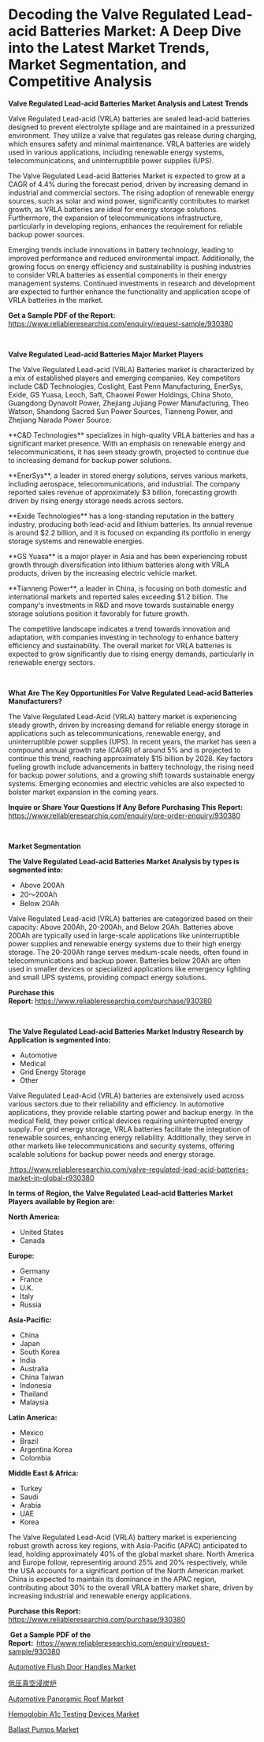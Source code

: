 <p><h1>Decoding the Valve Regulated Lead-acid Batteries Market: A Deep Dive into the Latest Market Trends, Market Segmentation, and Competitive Analysis</h1></p><p><strong>Valve Regulated Lead-acid Batteries Market Analysis and Latest Trends</strong></p>
<p><p>Valve Regulated Lead-acid (VRLA) batteries are sealed lead-acid batteries designed to prevent electrolyte spillage and are maintained in a pressurized environment. They utilize a valve that regulates gas release during charging, which ensures safety and minimal maintenance. VRLA batteries are widely used in various applications, including renewable energy systems, telecommunications, and uninterruptible power supplies (UPS).</p><p>The Valve Regulated Lead-acid Batteries Market is expected to grow at a CAGR of 4.4% during the forecast period, driven by increasing demand in industrial and commercial sectors. The rising adoption of renewable energy sources, such as solar and wind power, significantly contributes to market growth, as VRLA batteries are ideal for energy storage solutions. Furthermore, the expansion of telecommunications infrastructure, particularly in developing regions, enhances the requirement for reliable backup power sources. </p><p>Emerging trends include innovations in battery technology, leading to improved performance and reduced environmental impact. Additionally, the growing focus on energy efficiency and sustainability is pushing industries to consider VRLA batteries as essential components in their energy management systems. Continued investments in research and development are expected to further enhance the functionality and application scope of VRLA batteries in the market.</p></p>
<p><strong>Get a Sample PDF of the Report:&nbsp;</strong> <a href="https://www.reliableresearchiq.com/enquiry/request-sample/930380">https://www.reliableresearchiq.com/enquiry/request-sample/930380</a></p>
<p>&nbsp;</p>
<p><strong>Valve Regulated Lead-acid Batteries Major Market Players</strong></p>
<p><p>The Valve Regulated Lead-acid (VRLA) Batteries market is characterized by a mix of established players and emerging companies. Key competitors include C&D Technologies, Coslight, East Penn Manufacturing, EnerSys, Exide, GS Yuasa, Leoch, Saft, Chaowei Power Holdings, China Shoto, Guangdong Dynavolt Power, Zhejiang Jujiang Power Manufacturing, Theo Watson, Shandong Sacred Sun Power Sources, Tianneng Power, and Zhejiang Narada Power Source.</p><p>**C&D Technologies** specializes in high-quality VRLA batteries and has a significant market presence. With an emphasis on renewable energy and telecommunications, it has seen steady growth, projected to continue due to increasing demand for backup power solutions.</p><p>**EnerSys**, a leader in stored energy solutions, serves various markets, including aerospace, telecommunications, and industrial. The company reported sales revenue of approximately $3 billion, forecasting growth driven by rising energy storage needs across sectors.</p><p>**Exide Technologies** has a long-standing reputation in the battery industry, producing both lead-acid and lithium batteries. Its annual revenue is around $2.2 billion, and it is focused on expanding its portfolio in energy storage systems and renewable energies.</p><p>**GS Yuasa** is a major player in Asia and has been experiencing robust growth through diversification into lithium batteries along with VRLA products, driven by the increasing electric vehicle market.</p><p>**Tianneng Power**, a leader in China, is focusing on both domestic and international markets and reported sales exceeding $1.2 billion. The company's investments in R&D and move towards sustainable energy storage solutions position it favorably for future growth.</p><p>The competitive landscape indicates a trend towards innovation and adaptation, with companies investing in technology to enhance battery efficiency and sustainability. The overall market for VRLA batteries is expected to grow significantly due to rising energy demands, particularly in renewable energy sectors.</p></p>
<p>&nbsp;</p>
<p><strong>What Are The Key Opportunities For Valve Regulated Lead-acid Batteries Manufacturers?</strong></p>
<p><p>The Valve Regulated Lead-Acid (VRLA) battery market is experiencing steady growth, driven by increasing demand for reliable energy storage in applications such as telecommunications, renewable energy, and uninterruptible power supplies (UPS). In recent years, the market has seen a compound annual growth rate (CAGR) of around 5% and is projected to continue this trend, reaching approximately $15 billion by 2028. Key factors fueling growth include advancements in battery technology, the rising need for backup power solutions, and a growing shift towards sustainable energy systems. Emerging economies and electric vehicles are also expected to bolster market expansion in the coming years.</p></p>
<p><strong>Inquire or Share Your Questions If Any Before Purchasing This Report:</strong> <a href="https://www.reliableresearchiq.com/enquiry/pre-order-enquiry/930380">https://www.reliableresearchiq.com/enquiry/pre-order-enquiry/930380</a></p>
<p>&nbsp;</p>
<p><strong>Market Segmentation</strong></p>
<p><strong>The Valve Regulated Lead-acid Batteries Market Analysis by types is segmented into:</strong></p>
<p><ul><li>Above 200Ah</li><li>20～200Ah</li><li>Below 20Ah</li></ul></p>
<p><p>Valve Regulated Lead-acid (VRLA) batteries are categorized based on their capacity: Above 200Ah, 20-200Ah, and Below 20Ah. Batteries above 200Ah are typically used in large-scale applications like uninterruptible power supplies and renewable energy systems due to their high energy storage. The 20-200Ah range serves medium-scale needs, often found in telecommunications and backup power. Batteries below 20Ah are often used in smaller devices or specialized applications like emergency lighting and small UPS systems, providing compact energy solutions.</p></p>
<p><strong>Purchase this Report:&nbsp;</strong><a href="https://www.reliableresearchiq.com/purchase/930380">https://www.reliableresearchiq.com/purchase/930380</a></p>
<p>&nbsp;</p>
<p><strong>The Valve Regulated Lead-acid Batteries Market Industry Research by Application is segmented into:</strong></p>
<p><ul><li>Automotive</li><li>Medical</li><li>Grid Energy Storage</li><li>Other</li></ul></p>
<p><p>Valve Regulated Lead-Acid (VRLA) batteries are extensively used across various sectors due to their reliability and efficiency. In automotive applications, they provide reliable starting power and backup energy. In the medical field, they power critical devices requiring uninterrupted energy supply. For grid energy storage, VRLA batteries facilitate the integration of renewable sources, enhancing energy reliability. Additionally, they serve in other markets like telecommunications and security systems, offering scalable solutions for backup power needs and energy storage.</p></p>
<p><a href="https://www.reliableresearchiq.com/valve-regulated-lead-acid-batteries-market-in-global-r930380">&nbsp;https://www.reliableresearchiq.com/valve-regulated-lead-acid-batteries-market-in-global-r930380</a></p>
<p><strong>In terms of Region, the Valve Regulated Lead-acid Batteries Market Players available by Region are:</strong></p>
<p>
    <p> <strong> North America: </strong>
        <ul>
            <li>United States</li>
            <li>Canada</li>
        </ul>
        </p> 
    <p> <strong> Europe: </strong>
        <ul>
            <li>Germany</li>
            <li>France</li>
            <li>U.K.</li>
            <li>Italy</li>
            <li>Russia</li>
        </ul>
        </p> 
    <p> <strong> Asia-Pacific: </strong>
        <ul>
            <li>China</li>
            <li>Japan</li>
            <li>South Korea</li>
            <li>India</li>
            <li>Australia</li>
            <li>China Taiwan</li>
            <li>Indonesia</li>
            <li>Thailand</li>
            <li>Malaysia</li>
        </ul>
        </p> 
    <p> <strong> Latin America: </strong>
        <ul>
            <li>Mexico</li>
            <li>Brazil</li>
            <li>Argentina Korea</li>
            <li>Colombia</li>
        </ul>
        </p> 
    <p> <strong> Middle East & Africa: </strong>
        <ul>
            <li>Turkey</li>
            <li>Saudi</li>
            <li>Arabia</li>
            <li>UAE</li>
            <li>Korea</li>
        </ul>
    </p>
    </p>
<p><p>The Valve Regulated Lead-Acid (VRLA) battery market is experiencing robust growth across key regions, with Asia-Pacific (APAC) anticipated to lead, holding approximately 40% of the global market share. North America and Europe follow, representing around 25% and 20% respectively, while the USA accounts for a significant portion of the North American market. China is expected to maintain its dominance in the APAC region, contributing about 30% to the overall VRLA battery market share, driven by increasing industrial and renewable energy applications.</p></p>
<p><strong>Purchase this Report: </strong><a href="https://www.reliableresearchiq.com/purchase/930380">https://www.reliableresearchiq.com/purchase/930380</a></p>
<p>&nbsp;<strong>Get a Sample PDF of the Report:&nbsp;&nbsp;</strong><a href="https://www.reliableresearchiq.com/enquiry/request-sample/930380">https://www.reliableresearchiq.com/enquiry/request-sample/930380</a></p>
<p><strong></strong></p>
<p><p><a href="https://issuu.com/reportprime-2/docs/automotive-flush-door-handles-marke_4ca663b7460966">Automotive Flush Door Handles Market</a></p><p><a href="https://medium.com/@lonnierami89675202/low-pressure-vacuum-carburizing-furnaces-0f9c79d8e8a8?postPublishedType=initial">低圧真空浸炭炉</a></p><p><a href="https://issuu.com/reportprime-2/docs/automotive-panoramic-roof-market-si_e16cebd3608957">Automotive Panoramic Roof Market</a></p><p><a href="https://www.linkedin.com/pulse/hemoglobin-a1c-testing-devices-industry-insights-report-dcvkf?trackingId=Bkj9CNOFR3qeA1ZrltI8lQ%3D%3D">Hemoglobin A1c Testing Devices Market</a></p><p><a href="https://medium.com/@joanne.alsop6545/the-ballast-pumps-market-has-experienced-impressive-growth-in-recent-years-expanding-its-market-4ef894a1615d">Ballast Pumps Market</a></p></p>